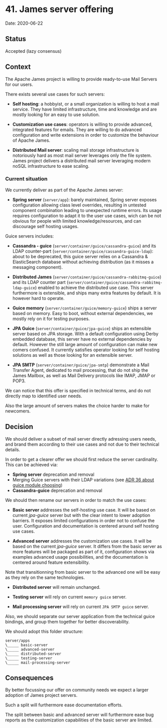 # 41. James server offering

Date: 2020-06-22

## Status

Accepted (lazy consensus)

## Context

The Apache James project is willing to provide ready-to-use Mail Servers for our users.

There exists several use cases for such servers:

 - **Self hosting**: a hobbyist, or a small organization is willing to host a mail service. They 
have limited infrastructure, time and knowledge and are mostly looking for an easy to use 
solution.

 - **Customization use cases**: operators is willing to provide advanced, integrated features
for emails. They are willing to do advanced configuration and write extensions in order to customize 
the behaviour of Apache James.

 - **Distributed Mail server**: scaling mail storage infrastructure is notoriously hard as most 
mail server leverages only the file system. James project delivers a distributed mail server 
leveraging modern noSQL infrastructure to ease scaling.

### Current situation

We currently deliver as part of the Apache James server:

 - **Spring server** (`server/app`): barely maintained, Spring server exposes configuration allowing 
class level overrides, resulting in untested component combination leading to unexpected runtime errors. 
Its usage requires configuration to adapt it to the user use cases, wich can be 
not obvious for people with limited knowledge/resources, and can discourage self hosting usages.

Guice servers includes:

 - **Cassandra - guice** (`server/container/guice/cassandra-guice`) and its LDAP counter-part
(`server/container/guice/cassandra-guice-ldap`): about to be deprecated, this guice server relies on
a Cassandra & ElasticSearch database without achieving distribution (as it misses a messaging component).

 - **Distributed James** (`server/container/guice/cassandra-rabbitmq-guice`) and its LDAP counter part
(`server/container/guice/cassandra-rabbitmq-ldap-guice`) enabled to achieve the distributed use case. This
server furthermore is extensible, and ships many extra features by default. It is however hard to operate.

 - **Guice memory** (`server/container/guice/memory-guice`) ships a server based on memory. Easy to boot, 
without external dependencies, we mostly rely on it for testing purposes.

 - **JPA Guice** (`server/container/guice/jpa-guice`) ships an extensible server based on JPA storage. With
a default configuration using Derby embedded database, this server have no external dependencies by default.
However the still large amount of configuration can make new comers confused. It currently satisfies operator 
looking for self hosting solutions as well as those looking for an extensible server.

 - **JPA SMTP** (`server/container/guice/jpa-smtp`) demonstrate a Mail Transfer Agent, dedicated to mail
processing, that do not ship the James Mailbox, as well as Mail Delivery protocols like IMAP, JMAP or POP3.

We can notice that this offer is specified in technical terms, and do not directly map to identified user needs.

Also the large amount of servers makes the choice harder to make for newcomers.

## Decision

We should deliver a subset of mail server directly adressing users needs, and brand them according to their use cases
and not due to their technical details.

In order to get a clearer offer we should first reduce the server cardinality. This can be achieved via:

 - **Spring server** deprecation and removal
 - Merging Guice servers with their LDAP variations (see [ADR 36 about guice module choosing](0036-against-use-of-conditional-statements-in-guice-modules.md))
 - **Cassandra-guice** deprecation and removal

We should then rename our servers in order to match the use cases:

 - **Basic server** addresses the self-hosting use case. It will be based on current *jpa-guice* server but with the clear intent to 
lower adoption barriers. It exposes limited configurations in order not to confuse the user. Configuration and documentation is centered 
around self hosting use cases.

 - **Advanced server** addresses the customization use cases. It will be based on the current *jpa-guice* server. It differs from the basic server
as more features will be packaged as part of it, configuration shows via examples advanced usage possibilities, and the documentation is centered 
around feature extensibility.

Note that transitionning from basic server to the advanced one will be easy as they rely on the same technologies.

 - **Distributed server** will remain unchanged.

 - **Testing server** will rely on current `memory guice` server.

 - **Mail processing server** will rely on current `JPA SMTP guice` server.

Also, we should separate our server application from the technical guice bindings, and group them together for better discoverability.

We should adopt this folder structure:

```
server/apps
\_____ basic-server
\_____ advanced-server
\_____ distributed-server
\_____ testing-server
\_____ mail-processing-server
```

## Consequences

By better focussing our offer on community needs we expect a larger adoption of James project servers.

Such a split will furthermore ease documentation efforts.

The split between basic and advanced server will furthermore ease bug reports as the customization capabilities of the basic server are limited.
